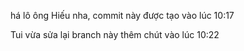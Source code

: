 há lô ông Hiếu nha, commit này được tạo vào lúc 10:17

Tui vừa sửa lại branch này thêm chút vào lúc 10:22